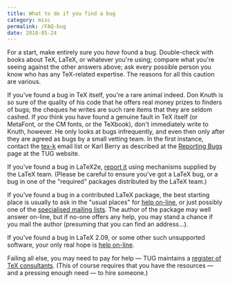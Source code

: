 ```yaml
---
title: What to do if you find a bug
category: misc
permalink: /FAQ-bug
date: 2018-05-24
---
```


For a start, make entirely sure you _have_ found a bug.
Double-check with books about TeX, LaTeX, or whatever you're using;
compare what you're seeing against the other answers above; ask every
possible person you know who has any TeX-related expertise.
The reasons for all this caution are various.

If you've found a bug in TeX itself, you're a rare animal indeed.
Don Knuth is so sure of the quality of his code that he offers real
money prizes to finders of bugs; the cheques he writes are
such rare items that they are seldom cashed. If _you_
think you have found a genuine fault in TeX itself (or MetaFont, or the
CM fonts, or the TeXbook), don't immediately write to Knuth,
however. He only looks at bugs infrequently, and even then
only after they are agreed as bugs by a small vetting team. In the
first instance, contact the [tex-k](https://lists.tug.org/tex-k)
email list or Karl Berry as described
at the [Reporting Bugs](https://www.tug.org/texmfbug/) page at the TUG website.

If you've found a bug in LaTeX2e, [report it](FAQ-latexbug)
using mechanisms supplied by the LaTeX team.  (Please be
careful to ensure you've got a LaTeX bug, or a bug in one of the
"required"  packages distributed by the LaTeX team.)

If you've found a bug in a contributed LaTeX package, the best
starting place is usually to ask in the "usual places" for 
[help on-line](FAQ-gethelp), or just possibly one of the 
[specialised mailing lists](FAQ-maillistsstar).
The author of the package may well answer on-line, but if no-one
offers any help, you may stand a chance if you mail the author
(presuming that you can find an address&hellip;).

If you've found a bug in LaTeX 2.09, or some other such unsupported
software, your only real hope is [help on-line](FAQ-gethelp).

Failing all else, you may need to pay for
help&nbsp;&mdash; TUG maintains a 
[register of TeX consultants](https://www.tug.org/consultants.html).
(This of course requires that you have the resources&nbsp;&mdash; and a
pressing  enough need&nbsp;&mdash; to hire someone.)

